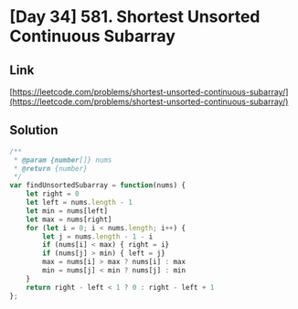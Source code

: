# [Day 34] 581. Shortest Unsorted Continuous Subarray

<a name="9gOaZ"></a>
## Link
[https://leetcode.com/problems/shortest-unsorted-continuous-subarray/](https://leetcode.com/problems/shortest-unsorted-continuous-subarray/)
<a name="DLGUz"></a>
## Solution
```javascript
/**
 * @param {number[]} nums
 * @return {number}
 */
var findUnsortedSubarray = function(nums) {
    let right = 0
    let left = nums.length - 1
    let min = nums[left]
    let max = nums[right]
    for (let i = 0; i < nums.length; i++) {
        let j = nums.length - 1 - i
        if (nums[i] < max) { right = i}
        if (nums[j] > min) { left = j}
        max = nums[i] > max ? nums[i] : max
        min = nums[j] < min ? nums[j] : min
    }
    return right - left < 1 ? 0 : right - left + 1
};
```


